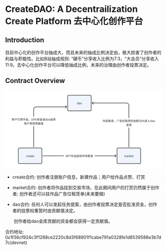 # CreateDAO: A Decentrailization Create Platform 去中心化创作平台

## Introduction

目前中心化的创作平台抽成大，而且未来的抽成比例决定由，极大损害了创作者的利益与积极性。比如B站抽成规则: “硬币”分享收入比例为7:3，“大会员”分享收入11:9。去中心化创作平台可以降低抽成比例，未来的治理由创作者投票决定。

## Contract Overview

![overview](./overview.png)

- create合约: 创作者注册账户信息，新建作品；用户给作品点赞、打赏

- market合约: 创作者将作品挂到交易市场，在此期间用户的打赏仍然属于创作者; 创作者还可以挂作品广告位租赁单(未来要做)

- dao合约: 任何人可以发起任务提案，由创作者投票决定是否批准资金，创作者的投票权重暂时由贡献值决定。

  ​              创作者给dao金库贡献的资金都会获得一定贡献值。

合约地址: 0x1f36cf924c3f1288ce2220c8d3f68901f1cabe791a0328fe1d8539588e3b7d7c(devnet)
